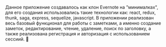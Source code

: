 Данное приложение создавалось как клон Evernote на "минималках", для его создания использовались такие технологии как: react, redux, thunk, saga, express, sequelize, javascript.
В приложении реализован весь базовый функционал для работы с заметками, а именно создание заметок, редактирование, чтение, удаление, поиск по заголовку, а также реализована регистрация и авторизация с использованием сессиий. 💪
